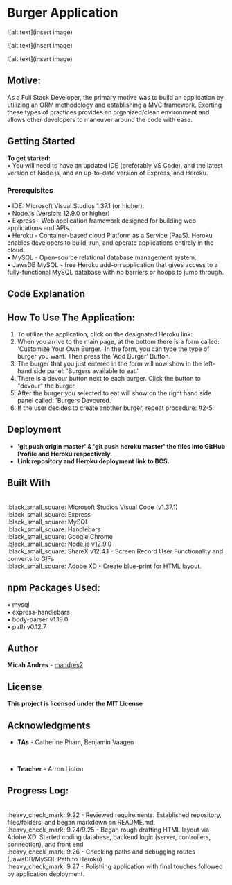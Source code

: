 # Burger Application

![alt text](insert image)

![alt text](insert image)

![alt text](insert image)

## Motive:
As a Full Stack Developer, the primary motive was to build an application by utilizing an ORM methodology and establishing a MVC framework. Exerting these types of practices provides an organized/clean environment and allows other developers to maneuver around the code with ease.

## Getting Started

<b>To get started:</b>
<br>
:black_small_square: You will need to have an updated IDE (preferably VS Code), and the latest version of Node.js, and an up-to-date version of Express, and Heroku.

### Prerequisites

:black_small_square: IDE: Microsoft Visual Studios 1.37.1 (or higher).
<br>
:black_small_square: Node.js (Version: 12.9.0 or higher)
<br>
:black_small_square: Express - Web application framework designed for building web applications and APIs.
<br>
:black_small_square: Heroku - Container-based cloud Platform as a Service (PaaS). Heroku enables developers to build, run, and operate applications entirely in the cloud.
<br>
:black_small_square: MySQL - Open-source relational database management system.
<br>
:black_small_square: JawsDB MySQL - free Heroku add-on application that gives access to a fully-functional MySQL database with no barriers or hoops to jump through.


## Code Explanation


## How To Use The Application:
1. To utilize the application, click on the designated Heroku link:
2. When you arrive to the main page, at the bottom there is a form called: 'Customize Your Own Burger.' In the form, you can type the type of burger you want. Then press the 'Add Burger' Button.
3. The burger that you just entered in the form will now show in the left-hand side panel: 'Burgers available to eat.'
4. There is a devour button next to each burger. Click the button to "devour" the burger.
5. After the burger you selected to eat will show on the right hand side panel called: 'Burgers Devoured.'
6. If the user decides to create another burger, repeat procedure: #2-5.

## Deployment

* <b> 'git push origin master' & 'git push heroku master' the files into GitHub Profile and Heroku respectively.</b>
* <b> Link repository and Heroku deployment link to BCS.</b>

## Built With

<br>
:black_small_square: Microsoft Studios Visual Code (v1.37.1)
<br>
:black_small_square: Express
<br>
:black_small_square: MySQL
<br>
:black_small_square: Handlebars
<br>
:black_small_square: Google Chrome
<br>
:black_small_square: Node.js v12.9.0
<br>
:black_small_square: ShareX v12.4.1 - Screen Record User Functionality and converts to GIFs
<br>
:black_small_square: Adobe XD - Create blue-print for HTML layout.

## npm Packages Used:

:black_small_square: mysql
<br>
:black_small_square: express-handlebars
<br>
:black_small_square: body-parser v1.19.0
<br>
:black_small_square: path v0.12.7

## Author

**Micah Andres** - [mandres2](https://github.com/mandres2)

## License

<b>This project is licensed under the MIT License</b>

## Acknowledgments
* <b>TAs</b> - Catherine Pham, Benjamin Vaagen

<br>

* <b>Teacher</b> - Arron Linton

## Progress Log:
<br>
:heavy_check_mark: 9.22 - Reviewed requirements. Established repository, files/folders, and began markdown on README.md.
<br>
:heavy_check_mark: 9.24/9.25 - Began rough drafting HTML layout via Adobe XD. Started coding database, backend logic (server, controllers, connection), and front end
<br>
:heavy_check_mark: 9.26 - Checking paths and debugging routes (JawsDB/MySQL Path to Heroku)
<br>
:heavy_check_mark: 9.27 - Polishing application with final touches followed by application deployment.
